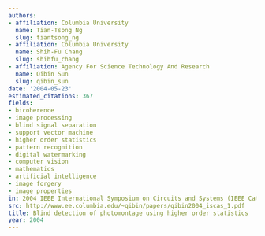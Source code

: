 ```yaml
---
authors:
- affiliation: Columbia University
  name: Tian-Tsong Ng
  slug: tiantsong_ng
- affiliation: Columbia University
  name: Shih-Fu Chang
  slug: shihfu_chang
- affiliation: Agency For Science Technology And Research
  name: Qibin Sun
  slug: qibin_sun
date: '2004-05-23'
estimated_citations: 367
fields:
- bicoherence
- image processing
- blind signal separation
- support vector machine
- higher order statistics
- pattern recognition
- digital watermarking
- computer vision
- mathematics
- artificial intelligence
- image forgery
- image properties
in: 2004 IEEE International Symposium on Circuits and Systems (IEEE Cat. No.04CH37512)
src: http://www.ee.columbia.edu/~qibin/papers/qibin2004_iscas_1.pdf
title: Blind detection of photomontage using higher order statistics
year: 2004
---
```

